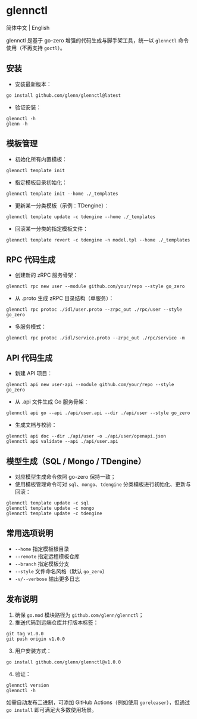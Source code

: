 # glennctl

简体中文 | English

glennctl 是基于 go-zero 增强的代码生成与脚手架工具，统一以 `glennctl` 命令使用（不再支持 `goctl`）。

## 安装

- 安装最新版本：

```
go install github.com/glenn/glennctl@latest
```

- 验证安装：

```
glennctl -h
glenn -h
```

## 模板管理

- 初始化所有内置模板：

```
glennctl template init
```

- 指定模板目录初始化：

```
glennctl template init --home ./_templates
```

- 更新某一分类模板（示例：TDengine）：

```
glennctl template update -c tdengine --home ./_templates
```

- 回滚某一分类的指定模板文件：

```
glennctl template revert -c tdengine -n model.tpl --home ./_templates
```

## RPC 代码生成

- 创建新的 zRPC 服务骨架：

```
glennctl rpc new user --module github.com/your/repo --style go_zero
```

- 从 .proto 生成 zRPC 目录结构（单服务）：

```
glennctl rpc protoc ./idl/user.proto --zrpc_out ./rpc/user --style go_zero
```

- 多服务模式：

```
glennctl rpc protoc ./idl/service.proto --zrpc_out ./rpc/service -m
```

## API 代码生成

- 新建 API 项目：

```
glennctl api new user-api --module github.com/your/repo --style go_zero
```

- 从 .api 文件生成 Go 服务骨架：

```
glennctl api go --api ./api/user.api --dir ./api/user --style go_zero
```

- 生成文档与校验：

```
glennctl api doc --dir ./api/user -o ./api/user/openapi.json
glennctl api validate --api ./api/user.api
```

## 模型生成（SQL / Mongo / TDengine）

- 对应模型生成命令依照 go-zero 保持一致；
- 使用模板管理命令可对 `sql`、`mongo`、`tdengine` 分类模板进行初始化、更新与回滚：

```
glennctl template update -c sql
glennctl template update -c mongo
glennctl template update -c tdengine
```

## 常用选项说明

- `--home` 指定模板根目录
- `--remote` 指定远程模板仓库
- `--branch` 指定模板分支
- `--style` 文件命名风格（默认 `go_zero`）
- `-v/--verbose` 输出更多日志

## 发布说明

1. 确保 `go.mod` 模块路径为 `github.com/glenn/glennctl`；
2. 推送代码到远端仓库并打版本标签：

```
git tag v1.0.0
git push origin v1.0.0
```

3. 用户安装方式：

```
go install github.com/glenn/glennctl@v1.0.0
```

4. 验证：

```
glennctl version
glennctl -h
```

如需自动发布二进制，可添加 GitHub Actions（例如使用 `goreleaser`），但通过 `go install` 即可满足大多数使用场景。

